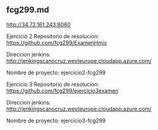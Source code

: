 ## fcg299.md

http://34.72.161.243:8080

Ejercicio 2 
Repositorio de resolucion:
https://github.com/fcg299/ExamenHmis

Direccion jenkins:
http://jenkingscanocruz.westeurope.cloudapp.azure.com/

Nombre de proyecto:
ejercicio2-fcg299

Ejercicio 3 
Repositorio de resolucion: 
https://github.com/fcg299/ejercicio3examen

Direccion jenkins:
http://jenkingscanocruz.westeurope.cloudapp.azure.com/

Nombre de proyecto: ejercicio3-fcg299
